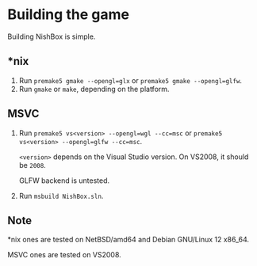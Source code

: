# Building the game

Building NishBox is simple.

## *nix

1. Run `premake5 gmake --opengl=glx` or `premake5 gmake --opengl=glfw`.
2. Run `gmake` or `make`, depending on the platform.

## MSVC

1. Run `premake5 vs<version> --opengl=wgl --cc=msc` or `premake5 vs<version> --opengl=glfw --cc=msc`.
   
   `<version>` depends on the Visual Studio version. On VS2008, it should be `2008`.
   
   GLFW backend is untested.
2. Run `msbuild NishBox.sln`.

## Note

*nix ones are tested on NetBSD/amd64 and Debian GNU/Linux 12 x86_64.

MSVC ones are tested on VS2008.
